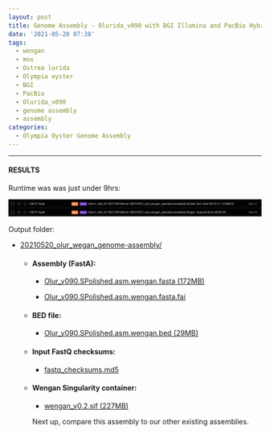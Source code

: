 ```yaml
---
layout: post
title: Genome Assembly - Olurida_v090 with BGI Illumina and PacBio Hybrid Using Wengan on Mox
date: '2021-05-20 07:38'
tags: 
  - wengan
  - mox
  - Ostrea lurida
  - Olympia oyster
  - BGI
  - PacBio
  - Olurida_v090
  - genome assembly
  - assembly
categories: 
  - Olympia Oyster Genome Assembly
---
```




---

#### RESULTS

Runtime was was just under 9hrs:

![Wengan Oly genome assembly on Mox runtime](https://github.com/RobertsLab/sams-notebook/blob/master/images/screencaps/20210520_olur_wegan_genome-assembly_runtime.png?raw=true)

Output folder:

- [20210520_olur_wegan_genome-assembly/](https://gannet.fish.washington.edu/Atumefaciens/20210520_olur_wegan_genome-assembly/)

  - #### Assembly (FastA):

    - [Olur_v090.SPolished.asm.wengan.fasta (172MB)](https://gannet.fish.washington.edu/Atumefaciens/20210520_olur_wegan_genome-assembly/Olur_v090.SPolished.asm.wengan.fasta)

    - [Olur_v090.SPolished.asm.wengan.fasta.fai](https://gannet.fish.washington.edu/Atumefaciens/20210520_olur_wegan_genome-assembly/Olur_v090.SPolished.asm.wengan.fasta.fai)

  - #### BED file:

    - [Olur_v090.SPolished.asm.wengan.bed (29MB)](https://gannet.fish.washington.edu/Atumefaciens/20210520_olur_wegan_genome-assembly/Olur_v090.SPolished.asm.wengan.bed)

  - #### Input FastQ checksums:

    - [fastq_checksums.md5](https://gannet.fish.washington.edu/Atumefaciens/20210520_olur_wegan_genome-assembly/fastq_checksums.md5)

  - #### Wengan Singularity container:

    - [wengan_v0.2.sif (227MB)](https://gannet.fish.washington.edu/Atumefaciens/20210520_olur_wegan_genome-assembly/wengan_v0.2.sif)


    Next up, compare this assembly to our other existing assemblies.